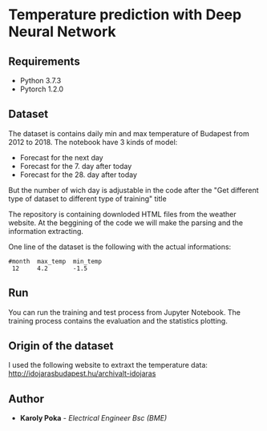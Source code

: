 # Temperature prediction with Deep Neural Network


## Requirements
* Python 3.7.3
* Pytorch 1.2.0


## Dataset
The dataset is contains daily min and max temperature of Budapest from 2012 to 2018. 
The notebook have 3 kinds of model:
- Forecast for the next day
- Forecast for the 7. day after today
- Forecast for the 28. day after today

But the number of wich day is adjustable in the code after the "Get different type of dataset to different type of training" title

The repository is containing downloded HTML files from the weather website. At the beggining of the code we will make the parsing and the information extracting.

One line of the dataset is the following with the actual informations:
```
#month  max_temp  min_temp
 12     4.2       -1.5
```



## Run
You can run the training and test process from Jupyter Notebook. The training process contains the evaluation and the statistics plotting.

## Origin of the dataset
I used the following website to extraxt the temperature data: http://idojarasbudapest.hu/archivalt-idojaras

## Author

* **Karoly Poka** - *Electrical Engineer Bsc (BME)*
